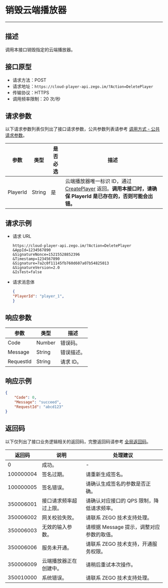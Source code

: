 
# 销毁云端播放器

- - -

## 描述

调用本接口销毁指定的云端播放器。

## 接口原型

- 请求方法：POST
- 请求地址：`https://cloud-player-api.zego.im/?Action=DeletePlayer`
- 传输协议：HTTPS
- 调用频率限制：20 次/秒

## 请求参数

以下请求参数列表仅列出了接口请求参数，公共参数列表请参考 [调用方式 - 公共请求参数](/cloud-player-server/accessing-server-apis#公共请求参数)。

| 参数 | 类型 | 是否必选 | 描述 |
|------|------|----------|------|
| PlayerId | String | 是 | 云端播放器唯一标识 ID，通过 [CreatePlayer](/cloud-player-server/create-player) 返回。<strong>调用本接口时，请确保 PlayerId 是已存在的，否则可能会出错。</strong> |

## 请求示例

- 请求 URL
  
    ```
    https://cloud-player-api.zego.im/?Action=DeletePlayer
    &AppId=1234567890
    &SignatureNonce=15215528852396
    &Timestamp=1234567890
    &Signature=7a2c0f11145fb760d607a07b54825013
    &SignatureVersion=2.0
    &IsTest=false
    ```

- 请求消息体    

    ```json
    {
    "PlayerId": "player_1",
    }
    ```

## 响应参数

| 参数 | 类型 | 描述 |
|------|------|------|
| Code | Number | 错误码。 |
| Message | String | 错误描述。 |
| RequestId | String | 请求 ID。 |

## 响应示例

```json
{
    "Code": 0,
    "Message": "succeed",
    "RequestId": "abcd123"
}
```

## 返回码

以下仅列出了接口业务逻辑相关的返回码，完整返回码请参考 [全局返回码](/cloud-player-server/return-codes)。

| 返回码 | 说明 | 处理建议 |
|--------|------|----------|
| 0 | 成功。 | - |
| 100000004 | 签名过期。 | 请重新生成签名。 |
| 100000005 | 签名错误。 | 请确认生成签名的参数是否正确。 |
| 350006001 | 接口请求频率超过上限。 | 请确认对应接口的 QPS 限制，降低请求频率。 |
| 350006002 | 网关校验失败。 | 请联系 ZEGO 技术支持处理。 |
| 350006003 | 无效的输入参数。 | 请根据 Message 提示，调整对应参数的取值。 |
| 350006006 | 服务未开通。 | 请联系 ZEGO 技术支持，开通服务权限。 |
| 350006009 | 云端播放器正在创建中。 | 请稍后重试本次操作。 |
| 350010000 | 系统错误。 | 请联系 ZEGO 技术支持处理。 |
